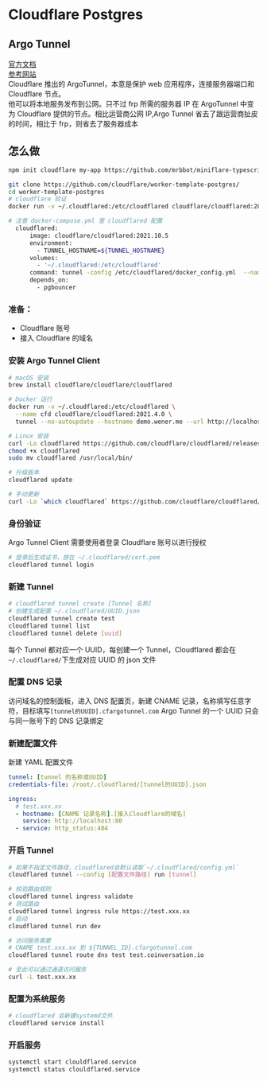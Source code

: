 # Cloudflare Postgres

## Argo Tunnel

[官方文档](!https://developers.cloudflare.com/cloudflare-one/connections/connect-apps/install-and-setup/installation/)  
[参考网站](!https://blog.csdn.net/alex_yangchuansheng/article/details/123564350)  
Cloudflare 推出的 ArgoTunnel，本意是保护 web 应用程序，连接服务器端口和 Cloudflare 节点。  
他可以将本地服务发布到公网。只不过 frp 所需的服务器 IP 在 ArgoTunnel 中变为 Cloudflare 提供的节点。相比运营商公网 IP,Argo Tunnel 省去了跟运营商扯皮的时间，相比于 frp，则省去了服务器成本

## 怎么做

```bash
npm init cloudflare my-app https://github.com/mrbbot/miniflare-typescript-esbuild-jest
```

```bash
git clone https://github.com/cloudflare/worker-template-postgres/
cd worker-template-postgres
# cloudflare 验证
docker run -v ~/.cloudflared:/etc/cloudflared cloudflare/cloudflared:2021.11.0 cloudflared tunnel login

# 注意 docker-compose.yml 里 cloudflared 配置
  cloudflared:
      image: cloudflare/cloudflared:2021.10.5
      environment:
        - TUNNEL_HOSTNAME=${TUNNEL_HOSTNAME}
      volumes:
        - '~/.cloudflared:/etc/cloudflared'
      command: tunnel -config /etc/cloudflared/docker_config.yml  --name test -f
      depends_on:
        - pgbouncer
```

### 准备：

- Cloudflare 账号
- 接入 Cloudflare 的域名

### 安装 Argo Tunnel Client

```bash
# macOS 安装
brew install cloudflare/cloudflare/cloudflared

# Docker 运行
docker run -v ~/.cloudflared:/etc/cloudflared \
  --name cfd cloudflare/cloudflared:2021.4.0 \
  tunnel --no-autoupdate --hostname demo.wener.me --url http://localhost:8080

# Linux 安装
curl -Lo cloudflared https://github.com/cloudflare/cloudflared/releases/download/2021.4.0/cloudflared-linux-amd64
chmod +x cloudflared
sudo mv cloudflared /usr/local/bin/

# 升级版本
cloudflared update

# 手动更新
curl -Lo `which cloudflared` https://github.com/cloudflare/cloudflared/releases/download/2021.11.0/cloudflared-linux-amd64
```

### 身份验证

Argo Tunnel Client 需要使用者登录 Cloudflare 账号以进行授权

```bash
# 登录后生成证书，放在 ~/.cloudflared/cert.pem
cloudflared tunnel login
```

### 新建 Tunnel

```bash
# cloudflared tunnel create [Tunnel 名称]
# 创建生成配置 ~/.cloudflared/UUID.json
cloudflared tunnel create test
cloudflared tunnel list
cloudflared tunnel delete [uuid]
```

每个 Tunnel 都对应一个 UUID，每创建一个 Tunnel，Cloudflared 都会在`~/.cloudflared/`下生成对应 UUID 的 json 文件

### 配置 DNS 记录

访问域名的控制面板，进入 DNS 配置页，新建 CNAME 记录，名称填写任意字符，目标填写`[tunnel的UUID].cfargotunnel.com`
Argo Tunnel 的一个 UUID 只会与同一账号下的 DNS 记录绑定

### 新建配置文件

新建 YAML 配置文件

```yml
tunnel: [tunnel 的名称或UUID]
credentials-file: /root/.cloudflared/[tunnel的UUID].json

ingress:
  # test.xxx.xx
  - hostname: [CNAME 记录名称].[接入Cloudflare的域名]
    service: http://localhost:80
  - service: http_status:404
```

### 开启 Tunnel

```bash
# 如果不指定文件路径，cloudflared会默认读取`~/.cloudflared/config.yml`
cloudflared tunnel --config [配置文件路径] run [tunnel]

# 校验路由规则
cloudflared tunnel ingress validate
# 测试路由
cloudflared tunnel ingress rule https://test.xxx.xx
# 启动
cloudflared tunnel run dev

# 访问服务需要
# CNAME test.xxx.xx 到 ${TUNNEL_ID}.cfargotunnel.com
cloudflared tunnel route dns test test.coinversation.io

# 至此可以通过通道访问服务
curl -L test.xxx.xx
```

### 配置为系统服务

```bash
# cloudflared 会新建systemd文件
cloudflared service install
```

### 开启服务

```bash
systemctl start clouldflared.service
systemctl status clouldflared.service
```
